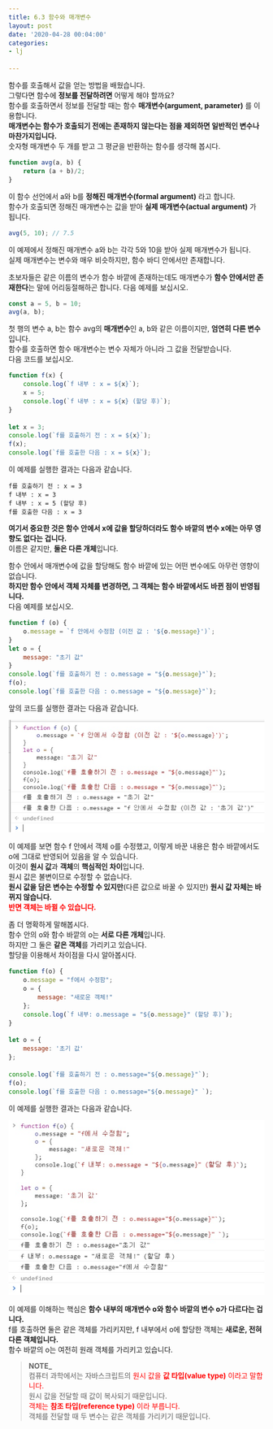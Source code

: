 ```yaml
---
title: 6.3 함수와 매개변수
layout: post
date: '2020-04-28 00:04:00'
categories:
- lj

---
```


함수를 호출해서 값을 얻는 방법을 배웠습니다.  
그렇다면 함수에 **정보를 전달하려면** 어떻게 해야 할까요?  
함수를 호출하면서 정보를 전달할 때는 함수 **매개변수(argument, parameter)** 를 이용합니다.  
**매개변수는 함수가 호출되기 전에는 존재하지 않는다는 점을 제외하면 일반적인 변수나 마찬가지입니다.**  
숫자형 매개변수 두 개를 받고 그 평균을 반환하는 함수를 생각해 봅시다.

```javascript
function avg(a, b) {
	return (a + b)/2;
}
```

이 함수 선언에서 a와 b를 **정해진 매개변수(formal argument)** 라고 합니다.  
함수가 호출되면 정해진 매개변수는 값을 받아 **실제 매개변수(actual argument)** 가 됩니다.

```javascript
avg(5, 10); // 7.5
```

이 예제에서 정해진 매개변수 a와 b는 각각 5와 10을 받아 실제 매개변수가 됩니다.  
실제 매개변수는 변수와 매우 비슷하지만, 함수 바디 안에서만 존재합니다.  

초보자들은 같은 이름의 변수가 함수 바깥에 존재하는데도 매개변수가 **함수 안에서만 존재한다**는 말에 어리둥절해하곤 합니다. 다음 예제를 보십시오.

```javascript
const a = 5, b = 10;
avg(a, b);
```

첫 행의 변수 a, b는 함수 avg의 **매개변수**인 a, b와 같은 이름이지만, **엄연히 다른 변수**입니다.  
함수를 호출하면 함수 매개변수는 변수 자체가 아니라 그 값을 전달받습니다.  
다음 코드를 보십시오.

```javascript
function f(x) {
	console.log(`f 내부 : x = ${x}`);
	x = 5;
	console.log(`f 내부 : x = ${x} (할당 후)`);
}

let x = 3;
console.log(`f를 호출하기 전 : x = ${x}`);
f(x);
console.log(`f를 호출한 다음 : x = ${x}`);
```

이 예제를 실행한 결과는 다음과 같습니다.

```console
f를 호출하기 전 : x = 3
f 내부 : x = 3
f 내부 : x = 5 (할당 후)
f를 호출한 다음 : x = 3
```

**여기서 중요한 것은 함수 안에서 x에 값을 할당하더라도 함수 바깥의 변수 x에는 아무 영향도 없다는 겁니다.**  
이름은 같지만, **둘은 다른 개체**입니다.

함수 안에서 매개변수에 값을 할당해도 함수 바깥에 있는 어떤 변수에도 아무런 영향이 없습니다.  
**하지만 함수 안에서 객체 자체를 변경하면, 그 객체는 함수 바깥에서도 바뀐 점이 반영됩니다.**  
다음 예제를 보십시오.

```javascript
function f (o) {
	o.message = `f 안에서 수정함 (이전 값 : '${o.message}')`;
}
let o = {
	message: "초기 값"
}
console.log(`f를 호출하기 전 : o.message = "${o.message}"`);
f(o);
console.log(`f를 호출한 다음 : o.message = "${o.message}"`);
```

앞의 코드를 실행한 결과는 다음과 같습니다.

![](/static/img/learningjs/image46.jpg)

이 예제를 보면 함수 f 안에서 객체 o를 수정했고, 이렇게 바꾼 내용은 함수 바깥에서도 o에 그대로 반영되어 있음을 알 수 있습니다.  
이것이 **원시 값**과 **객체**의 **핵심적인 차이**입니다.  
원시 값은 불변이므로 수정할 수 없습니다.  
**원시 값을 담은 변수는 수정할 수 있지만**(다른 값으로 바꿀 수 있지만) **원시 값 자체는 바뀌지 않습니다.**  
**<span style="color:red;">반면 객체는 바뀔 수 있습니다.</span>**

좀 더 명확하게 말해봅시다.  
함수 안의 o와 함수 바깥의 o는 **서로 다른 개체**입니다.  
하지만 그 둘은 **같은 객체**를 가리키고 있습니다.  
할당을 이용해서 차이점을 다시 알아봅시다.

```javascript
function f(o) {
	o.message = "f에서 수정함";
	o = {
		message: "새로운 객체!"
	};
	console.log(`f 내부: o.message = "${o.message}" (할당 후)`);
}

let o = {
	message: '초기 값'
};

console.log(`f를 호출하기 전 : o.message="${o.message}"`);
f(o);
console.log(`f를 호출한 다음 : o.message="${o.message}" `);
```

이 예제를 실행한 결과는 다음과 같습니다.

![](/static/img/learningjs/image47.jpg)

이 예제를 이해하는 핵심은 **함수 내부의 매개변수 o와 함수 바깥의 변수 o가 다르다는 겁니다.**  
f를 호출하면 둘은 같은 객체를 가리키지만, f 내부에서 o에 할당한 객체는 **새로운, 전혀 다른 객체입니다.**  
함수 바깥의 o는 여전히 원래 객체를 가리키고 있습니다.

> **NOTE_**  
> 컴퓨터 과학에서는 자바스크립트의 <span style="color:red;">원시 값을 **값 타입(value type)** 이라고 말합니다.</span>  
> 원시 값을 전달할 때 값이 복사되기 때문입니다.  
> <span style="color:red;">객체는 **참조 타입(reference type)** 이라 부릅니다.</span>  
> 객체를 전달할 때 두 변수는 같은 객체를 가리키기 때문입니다.